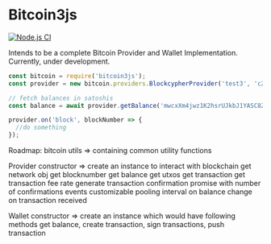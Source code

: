 # Bitcoin3js

[![Node.js CI](https://github.com/zemse/bitcoin3js/workflows/Node.js%20CI/badge.svg)](https://github.com/zemse/bitcoin3js/workflows/Node.js%20CI/badge.svg)

Intends to be a complete Bitcoin Provider and Wallet Implementation. Currently, under development.

```javascript
const bitcoin = require('bitcoin3js');
const provider = new bitcoin.providers.BlockcypherProvider('test3', 'c29426c605e541bea307de3a54d94fcf');

// fetch balances in satoshis
const balance = await provider.getBalance('mwcxXm4jwz1K2hsrUJkbJ1YASC8Z4Vf4yB');

provider.on('block', blockNumber => {
  //do something
});

```
Roadmap:
bitcoin
  utils => containing common utility functions

  Provider constructor => create an instance to interact with blockchain
    get network obj
    get blocknumber
    get balance
    get utxos
    get transaction
    get transaction fee rate
    generate transaction confirmation promise with number of confirmations
    events
      customizable pooling interval
      on balance change
      on transaction received

  Wallet constructor => create an instance which would have following methods
    get balance, create transaction, sign transactions, push transaction
    
 
